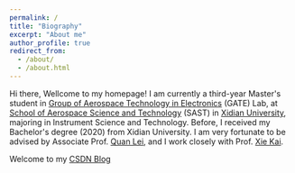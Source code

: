 ```yaml
---
permalink: /
title: "Biography"
excerpt: "About me"
author_profile: true
redirect_from: 
  - /about/
  - /about.html
---
```

Hi there, Wellcome to my homepage! I am currently a third-year Master's student in [Group of Aerospace Technology in Electronics](https://web.xidian.edu.cn/kaixie/) (GATE) Lab, at [School of Aerospace Science and Technology](https://sast.xidian.edu.cn/) (SAST) in [Xidian University](https://www.xidian.edu.cn/), majoring in Instrument Science and Technology. Before, I received my Bachelor's degree (2020) from Xidian University. I am very fortunate to be advised by Associate Prof. [Quan Lei](https://web.xidian.edu.cn/quanlei/), and I work closely with Prof. [Xie Kai](https://web.xidian.edu.cn/kaixie/).

Welcome to my [CSDN Blog](https://dwgan.blog.csdn.net/)

